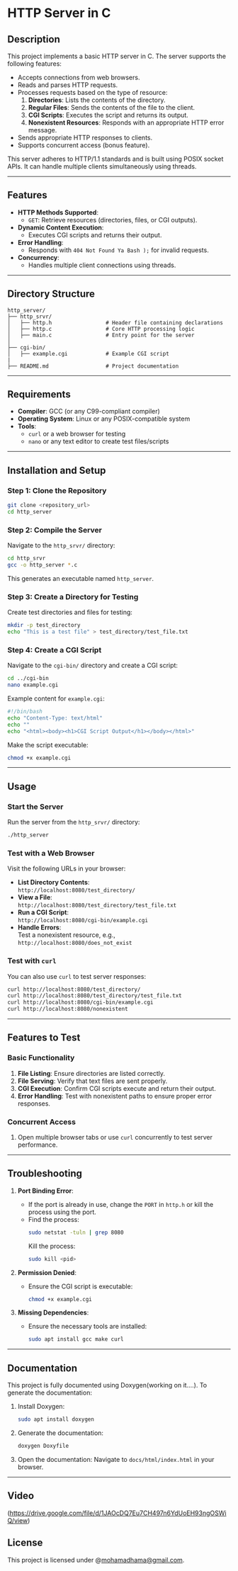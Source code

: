 
# HTTP Server in C

## Description

This project implements a basic HTTP server in C. The server supports the following features:
- Accepts connections from web browsers.
- Reads and parses HTTP requests.
- Processes requests based on the type of resource:
  1. **Directories**: Lists the contents of the directory.
  2. **Regular Files**: Sends the contents of the file to the client.
  3. **CGI Scripts**: Executes the script and returns its output.
  4. **Nonexistent Resources**: Responds with an appropriate HTTP error message.
- Sends appropriate HTTP responses to clients.
- Supports concurrent access (bonus feature).

This server adheres to HTTP/1.1 standards and is built using POSIX socket APIs. It can handle multiple clients simultaneously using threads.

---

## Features

- **HTTP Methods Supported**:
  - `GET`: Retrieve resources (directories, files, or CGI outputs).
- **Dynamic Content Execution**:
  - Executes CGI scripts and returns their output.
- **Error Handling**:
  - Responds with `404 Not Found Ya Bash );` for invalid requests.
- **Concurrency**:
  - Handles multiple client connections using threads.

---

## Directory Structure

```
http_server/
├── http_srvr/
│   ├── http.h                 # Header file containing declarations
│   ├── http.c                 # Core HTTP processing logic
│   ├── main.c                 # Entry point for the server
│
├── cgi-bin/
│   ├── example.cgi            # Example CGI script
|
├── README.md                  # Project documentation
```

---

## Requirements

- **Compiler**: GCC (or any C99-compliant compiler)
- **Operating System**: Linux or any POSIX-compatible system
- **Tools**:
  - `curl` or a web browser for testing
  - `nano` or any text editor to create test files/scripts

---

## Installation and Setup

### Step 1: Clone the Repository
```bash
git clone <repository_url>
cd http_server
```

### Step 2: Compile the Server
Navigate to the `http_srvr/` directory:
```bash
cd http_srvr
gcc -o http_server *.c
```
This generates an executable named `http_server`.

### Step 3: Create a Directory for Testing
Create test directories and files for testing:
```bash
mkdir -p test_directory
echo "This is a test file" > test_directory/test_file.txt
```

### Step 4: Create a CGI Script
Navigate to the `cgi-bin/` directory and create a CGI script:
```bash
cd ../cgi-bin
nano example.cgi
```
Example content for `example.cgi`:
```bash
#!/bin/bash
echo "Content-Type: text/html"
echo ""
echo "<html><body><h1>CGI Script Output</h1></body></html>"
```
Make the script executable:
```bash
chmod +x example.cgi
```

---

## Usage

### Start the Server
Run the server from the `http_srvr/` directory:
```bash
./http_server
```

### Test with a Web Browser
Visit the following URLs in your browser:
- **List Directory Contents**:  
  `http://localhost:8080/test_directory/`
- **View a File**:  
  `http://localhost:8080/test_directory/test_file.txt`
- **Run a CGI Script**:  
  `http://localhost:8080/cgi-bin/example.cgi`
- **Handle Errors**:  
  Test a nonexistent resource, e.g., `http://localhost:8080/does_not_exist`

### Test with `curl`
You can also use `curl` to test server responses:
```bash
curl http://localhost:8080/test_directory/
curl http://localhost:8080/test_directory/test_file.txt
curl http://localhost:8080/cgi-bin/example.cgi
curl http://localhost:8080/nonexistent
```

---

## Features to Test

### Basic Functionality
1. **File Listing**: Ensure directories are listed correctly.
2. **File Serving**: Verify that text files are sent properly.
3. **CGI Execution**: Confirm CGI scripts execute and return their output.
4. **Error Handling**: Test with nonexistent paths to ensure proper error responses.

### Concurrent Access
1. Open multiple browser tabs or use `curl` concurrently to test server performance.

---

## Troubleshooting

1. **Port Binding Error**:
   - If the port is already in use, change the `PORT` in `http.h` or kill the process using the port.
   - Find the process:
     ```bash
     sudo netstat -tuln | grep 8080
     ```
     Kill the process:
     ```bash
     sudo kill <pid>
     ```

2. **Permission Denied**:
   - Ensure the CGI script is executable:
     ```bash
     chmod +x example.cgi
     ```

3. **Missing Dependencies**:
   - Ensure the necessary tools are installed:
     ```bash
     sudo apt install gcc make curl
     ```

---

## Documentation

This project is fully documented using Doxygen(working on it....). To generate the documentation:
1. Install Doxygen:
   ```bash
   sudo apt install doxygen
   ```
2. Generate the documentation:
   ```bash
   doxygen Doxyfile
   ```
3. Open the documentation:
   Navigate to `docs/html/index.html` in your browser.

---

## Video
(https://drive.google.com/file/d/1JAOcDQ7Eu7CH497n6YdUoEH93ngOSWiQ/view)

## License

This project is licensed under @mohamadhama@gmail.com.

